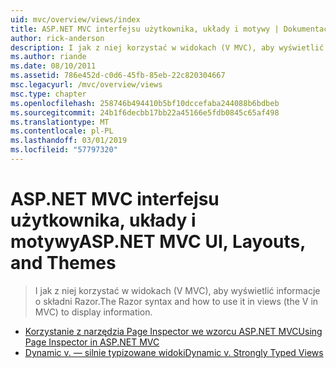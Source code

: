 ```yaml
---
uid: mvc/overview/views/index
title: ASP.NET MVC interfejsu użytkownika, układy i motywy | Dokumentacja firmy Microsoft
author: rick-anderson
description: I jak z niej korzystać w widokach (V MVC), aby wyświetlić informacje o składni Razor.
ms.author: riande
ms.date: 08/10/2011
ms.assetid: 786e452d-c0d6-45fb-85eb-22c820304667
msc.legacyurl: /mvc/overview/views
msc.type: chapter
ms.openlocfilehash: 258746b494410b5bf10dccefaba244088b6bdbeb
ms.sourcegitcommit: 24b1f6decbb17bb22a45166e5fdb0845c65af498
ms.translationtype: MT
ms.contentlocale: pl-PL
ms.lasthandoff: 03/01/2019
ms.locfileid: "57797320"
---
```

<a name="aspnet-mvc-ui-layouts-and-themes"></a><span data-ttu-id="cbb62-103">ASP.NET MVC interfejsu użytkownika, układy i motywy</span><span class="sxs-lookup"><span data-stu-id="cbb62-103">ASP.NET MVC UI, Layouts, and Themes</span></span>
====================
> <span data-ttu-id="cbb62-104">I jak z niej korzystać w widokach (V MVC), aby wyświetlić informacje o składni Razor.</span><span class="sxs-lookup"><span data-stu-id="cbb62-104">The Razor syntax and how to use it in views (the V in MVC) to display information.</span></span>


- [<span data-ttu-id="cbb62-105">Korzystanie z narzędzia Page Inspector we wzorcu ASP.NET MVC</span><span class="sxs-lookup"><span data-stu-id="cbb62-105">Using Page Inspector in ASP.NET MVC</span></span>](using-page-inspector-in-aspnet-mvc.md)
- [<span data-ttu-id="cbb62-106">Dynamic v. — silnie typizowane widoki</span><span class="sxs-lookup"><span data-stu-id="cbb62-106">Dynamic v. Strongly Typed Views</span></span>](dynamic-v-strongly-typed-views.md)
